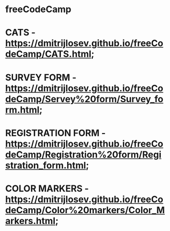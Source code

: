 # freeCodeCamp
# CATS - https://dmitrijlosev.github.io/freeCodeCamp/CATS.html;
# SURVEY FORM - https://dmitrijlosev.github.io/freeCodeCamp/Servey%20form/Survey_form.html;
# REGISTRATION FORM - https://dmitrijlosev.github.io/freeCodeCamp/Registration%20form/Registration_form.html;
# COLOR MARKERS - https://dmitrijlosev.github.io/freeCodeCamp/Color%20markers/Color_Markers.html;


